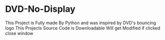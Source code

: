 # DVD-No-Display
This Project is Fully made By Python and was inspired by DVD's bouncing logo
This Projects Source Code is Downloadable
Will get Modified if clicked close window
